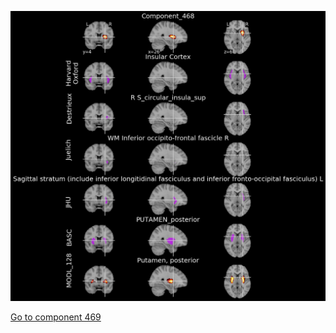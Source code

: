 


![468](preliminary/468.jpg "Component 468")

[Go to component 469](https://parietal-inria.github.io/MODL_atlas/512/469 "Component 469")